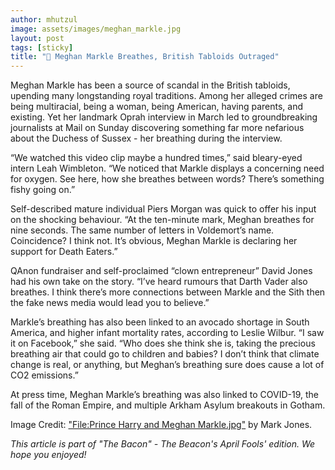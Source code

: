 ```yaml
---
author: mhutzul
image: assets/images/meghan_markle.jpg
layout: post
tags: [sticky]
title: "🥓 Meghan Markle Breathes, British Tabloids Outraged"
---
```


Meghan Markle has been a source of scandal in the British tabloids,
upending many longstanding royal traditions. Among her alleged crimes
are being multiracial, being a woman, being American, having parents,
and existing. Yet her landmark Oprah interview in March led to
groundbreaking journalists at Mail on Sunday discovering something far
more nefarious about the Duchess of Sussex - her breathing during the
interview.

“We watched this video clip maybe a hundred times,” said bleary-eyed
intern Leah Wimbleton. “We noticed that Markle displays a concerning
need for oxygen. See here, how she breathes between words? There’s
something fishy going on.”

Self-described mature individual Piers Morgan was quick to offer his
input on the shocking behaviour. “At the ten-minute mark, Meghan
breathes for nine seconds. The same number of letters in Voldemort’s
name. Coincidence? I think not. It’s obvious, Meghan Markle is declaring
her support for Death Eaters.”

QAnon fundraiser and self-proclaimed “clown entrepreneur” David Jones
had his own take on the story. “I’ve heard rumours that Darth Vader also
breathes. I think there’s more connections between Markle and the Sith
then the fake news media would lead you to believe.”

Markle’s breathing has also been linked to an avocado shortage in South
America, and higher infant mortality rates, according to Leslie Wilbur.
“I saw it on Facebook,” she said. “Who does she think she is, taking the
precious breathing air that could go to children and babies? I don’t
think that climate change is real, or anything, but Meghan’s breathing
sure does cause a lot of CO2 emissions.”

At press time, Meghan Markle’s breathing was also linked to COVID-19,
the fall of the Roman Empire, and multiple Arkham Asylum breakouts in
Gotham.

Image Credit: <a href="https://commons.wikimedia.org/w/index.php?curid=65635766">"File:Prince Harry and Meghan Markle.jpg"</a> by Mark Jones.

*This article is part of "The Bacon" - The Beacon's April Fools' edition. We hope you enjoyed!*

